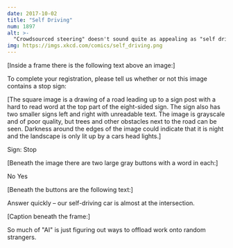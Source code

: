 ```yaml
---
date: 2017-10-02
title: "Self Driving"
num: 1897
alt: >-
  "Crowdsourced steering" doesn't sound quite as appealing as "self driving."
img: https://imgs.xkcd.com/comics/self_driving.png
---
```

[Inside a frame there is the following text above an image:]

To complete your registration, please tell us whether or not this image contains a stop sign:

[The square image is a drawing of a road leading up to a sign post with a hard to read word at the top part of the eight-sided sign. The sign also has two smaller signs left and right with unreadable text. The image is grayscale and of poor quality, but trees and other obstacles next to the road can be seen. Darkness around the edges of the image could indicate that it is night and the landscape is only lit up by a cars head lights.]

Sign: Stop

[Beneath the image there are two large gray buttons with a word in each:]

No Yes

[Beneath the buttons are the following text:]

Answer quickly – our self-driving car is almost at the intersection.

[Caption beneath the frame:]

So much of "AI" is just figuring out ways to offload work onto random strangers.